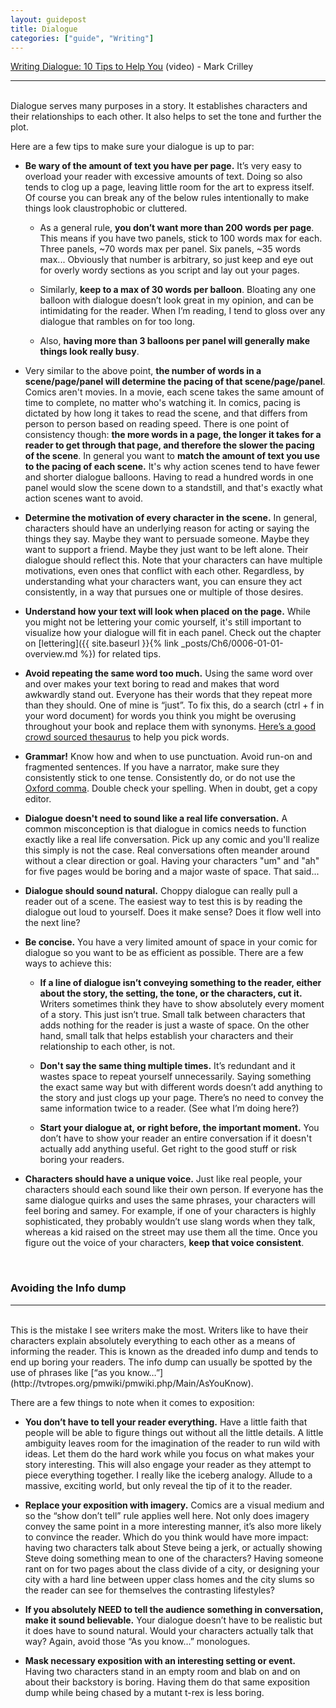 ```yaml
---
layout: guidepost
title: Dialogue
categories: ["guide", "Writing"]
---
```


[Writing Dialogue: 10 Tips to Help You](https://www.youtube.com/watch?v=zJGX2raiafU) (video) - Mark Crilley

<hr><br>
Dialogue serves many purposes in a story. It establishes characters and their relationships to each other. It also helps to set the tone and further the plot.

Here are a few tips to make sure your dialogue is up to par:

- **Be wary of the amount of text you have per page.** It’s very easy to overload your reader with excessive amounts of text. Doing so also tends to clog up a page, leaving little room for the art to express itself. Of course you can break any of the below rules intentionally to make things look claustrophobic or cluttered.

    - As a general rule, **you don’t want more than 200 words per page**. This means if you have two panels, stick to 100 words max for each. Three panels, ~70 words max per panel. Six panels, ~35 words max... Obviously that number is arbitrary, so just keep and eye out for overly wordy sections as you script and lay out your pages.

    - Similarly, **keep to a max of 30 words per balloon**. Bloating any one balloon with dialogue doesn’t look great in my opinion, and can be intimidating for the reader. When I’m reading, I tend to gloss over any dialogue that rambles on for too long.

    - Also, **having more than 3 balloons per panel will generally make things look really busy**.


- Very similar to the above point, **the number of words in a scene/page/panel will determine the pacing of that scene/page/panel**. Comics aren't movies. In a movie, each scene takes the same amount of time to complete, no matter who's watching it. In comics, pacing is dictated by how long it takes to read the scene, and that differs from person to person based on reading speed. There is one point of consistency though: **the more words in a page, the longer it takes for a reader to get through that page, and therefore the slower the pacing of the scene**. In general you want to **match the amount of text you use to the pacing of each scene.** It's why action scenes tend to have fewer and shorter dialogue balloons. Having to read a hundred words in one panel would slow the scene down to a standstill, and that's exactly what action scenes want to avoid.

- **Determine the motivation of every character in the scene.** In general, characters should have an underlying reason for acting or saying the things they say. Maybe they want to persuade someone. Maybe they want to support a friend. Maybe they just want to be left alone. Their dialogue should reflect this. Note that your characters can have multiple motivations, even ones that conflict with each other. Regardless, by understanding what your characters want, you can ensure they act consistently, in a way that pursues one or multiple of those desires.

- **Understand how your text will look when placed on the page.** While you might not be lettering your comic yourself, it's still important to visualize how your dialogue will fit in each panel. Check out the chapter on [lettering]({{ site.baseurl }}{% link _posts/Ch6/0006-01-01-overview.md %}) for related tips.

- **Avoid repeating the same word too much.** Using the same word over and over makes your text boring to read and makes that word awkwardly stand out. Everyone has their words that they repeat more than they should. One of mine is “just”. To fix this, do a search (ctrl + f in your word document) for words you think you might be overusing throughout your book and replace them with synonyms. [Here’s a good crowd sourced thesaurus](https://www.powerthesaurus.org/) to help you pick words.

- **Grammar!** Know how and when to use punctuation. Avoid run-on and fragmented sentences. If you have a narrator, make sure they consistently stick to one tense. Consistently do, or do not use the [Oxford comma](https://en.wikipedia.org/wiki/Serial_comma). Double check your spelling. When in doubt, get a copy editor.

- **Dialogue doesn't need to sound like a real life conversation.** A common misconception is that dialogue in comics needs to function exactly like a real life conversation. Pick up any comic and you'll realize this simply is not the case. Real conversations often meander around without a clear direction or goal. Having your characters "um" and "ah" for five pages would be boring and a major waste of space. That said...

- **Dialogue should sound natural.** Choppy dialogue can really pull a reader out of a scene. The easiest way to test this is by reading the dialogue out loud to yourself. Does it make sense? Does it flow well into the next line?

- **Be concise.** You have a very limited amount of space in your comic for dialogue so you want to be as efficient as possible. There are a few ways to achieve this:

    - **If a line of dialogue isn’t conveying something to the reader, either about the story, the setting, the tone, or the characters, cut it.** Writers sometimes think they have to show absolutely every moment of a story. This just isn’t true. Small talk between characters that adds nothing for the reader is just a waste of space. On the other hand, small talk that helps establish your characters and their relationship to each other, is not.

    - **Don't say the same thing multiple times.** It’s redundant and it wastes space to repeat yourself unnecessarily. Saying something the exact same way but with different words doesn’t add anything to the story and just clogs up your page. There’s no need to convey the same information twice to a reader. (See what I’m doing here?)

    - **Start your dialogue at, or right before, the important moment.** You don’t have to show your reader an entire conversation if it doesn't actually add anything useful. Get right to the good stuff or risk boring your readers.

- **Characters should have a unique voice.** Just like real people, your characters should each sound like their own person. If everyone has the same dialogue quirks and uses the same phrases, your characters will feel boring and samey. For example, if one of your characters is highly sophisticated, they probably wouldn’t use slang words when they talk, whereas a kid raised on the street may use them all the time. Once you figure out the voice of your characters, **keep that voice consistent**.

<br>

### Avoiding the Info dump

<hr><br>
This is the mistake I see writers make the most. Writers like to have their characters explain absolutely everything to each other as a means of informing the reader. This is known as the dreaded info dump and tends to end up boring your readers. The info dump can usually be spotted by the use of phrases like [“as you know…”](http://tvtropes.org/pmwiki/pmwiki.php/Main/AsYouKnow). 

There are a few things to note when it comes to exposition:

- **You don’t have to tell your reader everything.** Have a little faith that people will be able to figure things out without all the little details. A little ambiguity leaves room for the imagination of the reader to run wild with ideas. Let them do the hard work while you focus on what makes your story interesting. This will also engage your reader as they attempt to piece everything together. I really like the iceberg analogy. Allude to a massive, exciting world, but only reveal the tip of it to the reader.

- **Replace your exposition with imagery.** Comics are a visual medium and so the “show don’t tell” rule applies well here. Not only does imagery convey the same point in a more interesting manner, it’s also more likely to convince the reader. Which do you think would have more impact: having two characters talk about Steve being a jerk, or actually showing Steve doing something mean to one of the characters? Having someone rant on for two pages about the class divide of a city, or designing your city with a hard line between upper class homes and the city slums so the reader can see for themselves the contrasting lifestyles?

- **If you absolutely NEED to tell the audience something in conversation, make it sound believable.** Your dialogue doesn’t have to be realistic but it does have to sound natural. Would your characters actually talk that way? Again, avoid those “As you know…” monologues.

- **Mask necessary exposition with an interesting setting or event.** Having two characters stand in an empty room and blab on and on about their backstory is boring. Having them do that same exposition dump while being chased by a mutant t-rex is less boring.